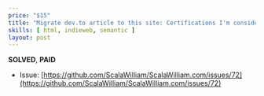 ```yaml
---
price: "$15"
title: "Migrate dev.to article to this site: Certifications I'm considering, ..."
skills: [ html, indieweb, semantic ]
layout: post
---
```


**SOLVED**, **PAID**

- Issue: [https://github.com/ScalaWilliam/ScalaWilliam.com/issues/72](https://github.com/ScalaWilliam/ScalaWilliam.com/issues/72)
